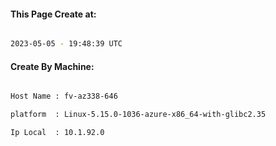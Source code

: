 
   
#### This Page Create at:

```bash

2023-05-05 - 19:48:39 UTC

```

#### Create By Machine:

```bash

Host Name : fv-az338-646

platform  : Linux-5.15.0-1036-azure-x86_64-with-glibc2.35

Ip Local  : 10.1.92.0

```

